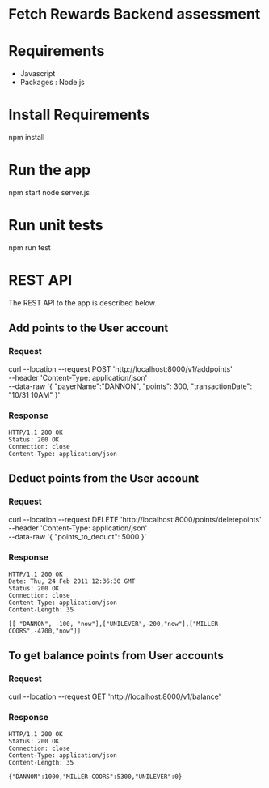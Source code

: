 # Fetch Rewards Backend assessment

# Requirements
* Javascript
* Packages : Node.js

# Install Requirements
npm install


# Run the app
npm start
node server.js

# Run unit tests
npm run test


# REST API

The REST API to the app is described below.

## Add points to the User account

### Request

curl --location --request POST 'http://localhost:8000/v1/addpoints' \
--header 'Content-Type: application/json' \
--data-raw '{
     "payerName":"DANNON",
     "points": 300,
     "transactionDate": "10/31 10AM" 
}'

### Response

    HTTP/1.1 200 OK
    Status: 200 OK
    Connection: close
    Content-Type: application/json


## Deduct points from the User account

### Request

curl --location --request DELETE 'http://localhost:8000/points/deletepoints' \
--header 'Content-Type: application/json' \
--data-raw '{
    "points_to_deduct": 5000
}'

### Response

    HTTP/1.1 200 OK
    Date: Thu, 24 Feb 2011 12:36:30 GMT
    Status: 200 OK
    Connection: close
    Content-Type: application/json
    Content-Length: 35

    [[ "DANNON", -100, "now"],["UNILEVER",-200,"now"],["MILLER COORS",-4700,"now"]]
    
## To get balance points from User accounts

### Request

curl --location --request GET 'http://localhost:8000/v1/balance'

### Response

    HTTP/1.1 200 OK
    Status: 200 OK
    Connection: close
    Content-Type: application/json
    Content-Length: 35

    {"DANNON":1000,"MILLER COORS":5300,"UNILEVER":0}

